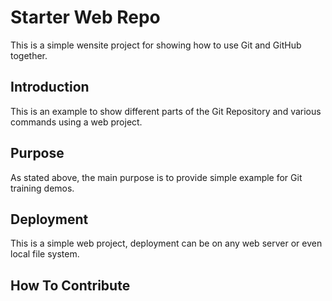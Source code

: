 # Starter Web Repo

This is a simple wensite project for showing how to use Git and GitHub together.

## Introduction

This is an example to show different parts of the Git Repository and various commands
using a web project.

## Purpose

As stated above, the main purpose is to provide simple example
for Git training demos.

## Deployment

This is a simple web project, deployment can be on any web server or 
even local file system.

## How To Contribute
